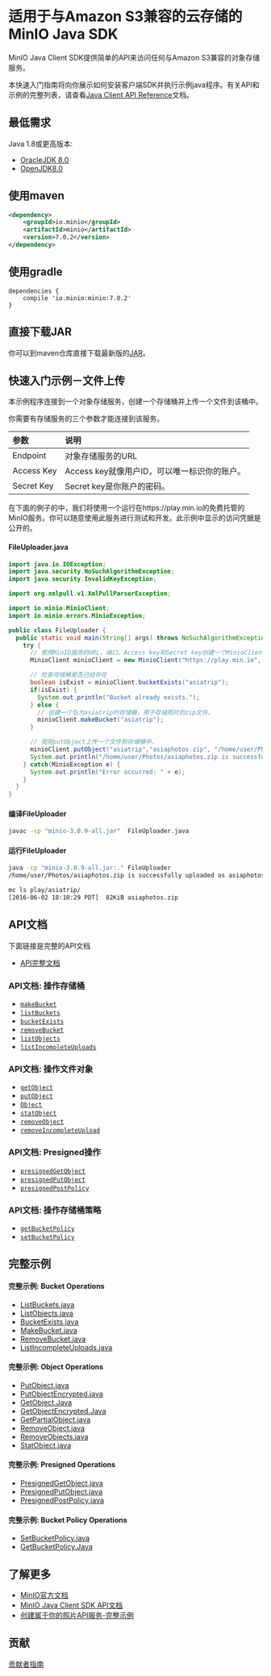 # 适用于与Amazon S3兼容的云存储的MinIO Java SDK

MinIO Java Client SDK提供简单的API来访问任何与Amazon S3兼容的对象存储服务。

本快速入门指南将向你展示如何安装客户端SDK并执行示例java程序。有关API和示例的完整列表，请查看[Java Client API Reference](http://docs.minio.org.cn/docs/master/java-client-api-reference)文档。

## 最低需求

Java 1.8或更高版本:

- [OracleJDK 8.0](https://www.oracle.com/technetwork/java/javase/downloads/jdk8-downloads-2133151.html)
- [OpenJDK8.0](https://openjdk.java.net/install/)

## 使用maven

```xml
<dependency>
    <groupId>io.minio</groupId>
    <artifactId>minio</artifactId>
    <version>7.0.2</version>
</dependency>
```

## 使用gradle

```
dependencies {
    compile 'io.minio:minio:7.0.2'
}
```

## 直接下载JAR

你可以到maven仓库直接下载最新版的[JAR](https://repo1.maven.org/maven2/io/minio/minio/3.0.10/)。

## 快速入门示例－文件上传

本示例程序连接到一个对象存储服务，创建一个存储桶并上传一个文件到该桶中。

你需要有存储服务的三个参数才能连接到该服务。

| 参数       | 说明                                         |
| :--------- | :------------------------------------------- |
| Endpoint   | 对象存储服务的URL                            |
| Access Key | Access key就像用户ID，可以唯一标识你的账户。 |
| Secret Key | Secret key是你账户的密码。                   |

在下面的例子的中，我们将使用一个运行在https://play.min.io的免费托管的MinIO服务。你可以随意使用此服务进行测试和开发。此示例中显示的访问凭据是公开的。

#### FileUploader.java

```java
import java.io.IOException;
import java.security.NoSuchAlgorithmException;
import java.security.InvalidKeyException;

import org.xmlpull.v1.XmlPullParserException;

import io.minio.MinioClient;
import io.minio.errors.MinioException;

public class FileUploader {
  public static void main(String[] args) throws NoSuchAlgorithmException, IOException, InvalidKeyException, XmlPullParserException {
    try {
      // 使用MinIO服务的URL，端口，Access key和Secret key创建一个MinioClient对象
      MinioClient minioClient = new MinioClient("https://play.min.io", "Q3AM3UQ867SPQQA43P2F", "zuf+tfteSlswRu7BJ86wekitnifILbZam1KYY3TG");

      // 检查存储桶是否已经存在
      boolean isExist = minioClient.bucketExists("asiatrip");
      if(isExist) {
        System.out.println("Bucket already exists.");
      } else {
        // 创建一个名为asiatrip的存储桶，用于存储照片的zip文件。
        minioClient.makeBucket("asiatrip");
      }

      // 使用putObject上传一个文件到存储桶中。
      minioClient.putObject("asiatrip","asiaphotos.zip", "/home/user/Photos/asiaphotos.zip");
      System.out.println("/home/user/Photos/asiaphotos.zip is successfully uploaded as asiaphotos.zip to `asiatrip` bucket.");
    } catch(MinioException e) {
      System.out.println("Error occurred: " + e);
    }
  }
}
```

#### 编译FileUploader

```sh
javac -cp "minio-3.0.9-all.jar"  FileUploader.java
```

#### 运行FileUploader

```sh
java -cp "minio-3.0.9-all.jar:." FileUploader
/home/user/Photos/asiaphotos.zip is successfully uploaded as asiaphotos.zip to `asiatrip` bucket.

mc ls play/asiatrip/
[2016-06-02 18:10:29 PDT]  82KiB asiaphotos.zip
```

## API文档

下面链接是完整的API文档

- [API完整文档](http://docs.minio.org.cn/docs/master/java-client-api-reference)

### API文档: 操作存储桶

- [`makeBucket`](http://docs.minio.org.cn/docs/master/java-client-api-reference#makeBucket)
- [`listBuckets`](http://docs.minio.org.cn/docs/master/java-client-api-reference#listBuckets)
- [`bucketExists`](http://docs.minio.org.cn/docs/master/java-client-api-reference#bucketExists)
- [`removeBucket`](http://docs.minio.org.cn/docs/master/java-client-api-reference#removeBucket)
- [`listObjects`](http://docs.minio.org.cn/docs/master/java-client-api-reference#listObjects)
- [`listIncompleteUploads`](http://docs.minio.org.cn/docs/master/java-client-api-reference#listIncompleteUploads)

### API文档: 操作文件对象

- [`getObject`](http://docs.minio.org.cn/docs/master/java-client-api-reference#getObject)
- [`putObject`](http://docs.minio.org.cn/docs/master/java-client-api-reference#putObject)
- [`Object`](http://docs.minio.org.cn/docs/master/java-client-api-reference#Object)
- [`statObject`](http://docs.minio.org.cn/docs/master/java-client-api-reference#statObject)
- [`removeObject`](http://docs.minio.org.cn/docs/master/java-client-api-reference#removeObject)
- [`removeIncompleteUpload`](http://docs.minio.org.cn/docs/master/java-client-api-reference#removeIncompleteUpload)

### API文档: Presigned操作

- [`presignedGetObject`](http://docs.minio.org.cn/docs/master/java-client-api-reference#presignedGetObject)
- [`presignedPutObject`](http://docs.minio.org.cn/docs/master/java-client-api-reference#presignedPutObject)
- [`presignedPostPolicy`](http://docs.minio.org.cn/docs/master/java-client-api-reference#presignedPostPolicy)

### API文档: 操作存储桶策略

- [`getBucketPolicy`](http://docs.minio.org.cn/docs/master/java-client-api-reference#getBucketPolicy)
- [`setBucketPolicy`](http://docs.minio.org.cn/docs/master/java-client-api-reference#setBucketPolicy)

## 完整示例

#### 完整示例: Bucket Operations

- [ListBuckets.java](https://github.com/minio/minio-java/tree/master/examples/ListBuckets.java)
- [ListObjects.java](https://github.com/minio/minio-java/tree/master/examples/ListObjects.java)
- [BucketExists.java](https://github.com/minio/minio-java/tree/master/examples/BucketExists.java)
- [MakeBucket.java](https://github.com/minio/minio-java/tree/master/examples/MakeBucket.java)
- [RemoveBucket.java](https://github.com/minio/minio-java/tree/master/examples/RemoveBucket.java)
- [ListIncompleteUploads.java](https://github.com/minio/minio-java/tree/master/examples/ListIncompleteUploads.java)

#### 完整示例: Object Operations

- [PutObject.java](https://github.com/minio/minio-java/tree/master/examples/PutObject.java)
- [PutObjectEncrypted.java](https://github.com/minio/minio-java/tree/master/examples/PutObjectEncrypted.java)
- [GetObject.Java](https://github.com/minio/minio-java/tree/master/examples/GetObject.java)
- [GetObjectEncrypted.Java](https://github.com/minio/minio-java/tree/master/examples/GetObjectEncrypted.java)
- [GetPartialObject.java](https://github.com/minio/minio-java/tree/master/examples/GetPartialObject.java)
- [RemoveObject.java](https://github.com/minio/minio-java/tree/master/examples/RemoveObject.java)
- [RemoveObjects.java](https://github.com/minio/minio-java/tree/master/examples/RemoveObjects.java)
- [StatObject.java](https://github.com/minio/minio-java/tree/master/examples/StatObject.java)

#### 完整示例: Presigned Operations

- [PresignedGetObject.java](https://github.com/minio/minio-java/tree/master/examples/PresignedGetObject.java)
- [PresignedPutObject.java](https://github.com/minio/minio-java/tree/master/examples/PresignedPutObject.java)
- [PresignedPostPolicy.java](https://github.com/minio/minio-java/tree/master/examples/PresignedPostPolicy.java)

#### 完整示例: Bucket Policy Operations

- [SetBucketPolicy.java](https://github.com/minio/minio-java/tree/master/examples/SetBucketPolicy.java)
- [GetBucketPolicy.Java](https://github.com/minio/minio-java/tree/master/examples/GetBucketPolicy.java)

## 了解更多

- [MinIO官方文档](http://docs.minio.org.cn)
- [MinIO Java Client SDK API文档](http://docs.minio.org.cn/docs/master/java-client-api-reference)
- [创建属于你的照片API服务-完整示例](https://github.com/minio/minio-java-rest-example)

## 贡献

[贡献者指南](https://github.com/minio/minio-java/blob/master/docs/zh_CN/CONTRIBUTING.md)

